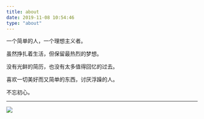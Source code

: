 ```yaml
---
title: about
date: 2019-11-08 10:54:46
type: "about"
---
```




一个简单的人，一个理想主义者。

虽然挣扎着生活，但保留最热烈的梦想。

没有光鲜的简历，也没有太多值得回忆的过去。

喜欢一切美好而又简单的东西，讨厌浮躁的人。

不忘初心。

---

![](https://blog-1253296122.cos.ap-chengdu.myqcloud.com/cheney.jpg)

